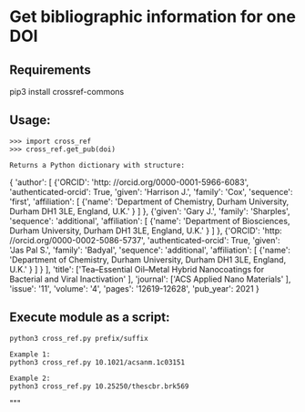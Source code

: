 # Get bibliographic information for one DOI

## Requirements
pip3 install crossref-commons


## Usage:
    >>> import cross_ref
    >>> cross_ref.get_pub(doi)

    Returns a Python dictionary with structure:
{
    'author': [
    {'ORCID': 
            'http: //orcid.org/0000-0001-5966-6083', 
            'authenticated-orcid': True, 
            'given': 'Harrison J.', 
            'family': 'Cox', 
            'sequence': 'first', 
            'affiliation': [
        {'name': 'Department of Chemistry, Durham University, Durham DH1 3LE, England, U.K.'
        }
      ]
    },
    {'given': 'Gary J.', 
            'family': 'Sharples', 
            'sequence': 
            'additional', 
            'affiliation': [
        {'name': 'Department of Biosciences, Durham University, Durham DH1 3LE, England, U.K.'
        }
      ]
    },
    {'ORCID': 
            'http: //orcid.org/0000-0002-5086-5737', 
            'authenticated-orcid': True, 
            'given': 'Jas Pal S.', 
            'family': 'Badyal', 
            'sequence': 'additional', 
            'affiliation': [
        {'name': 'Department of Chemistry, Durham University, Durham DH1 3LE, England, U.K.'
        }
      ]
    }
  ], 
    'title': ['Tea–Essential Oil–Metal Hybrid Nanocoatings for Bacterial and Viral Inactivation'
  ], 
    'journal': ['ACS Applied Nano Materials'
  ], 
    'issue': '11', 
    'volume': '4', 
    'pages': '12619-12628', 
    'pub_year': 2021
}




## Execute module as a script:

    python3 cross_ref.py prefix/suffix

    Example 1:
    python3 cross_ref.py 10.1021/acsanm.1c03151
    
    Example 2:
    python3 cross_ref.py 10.25250/thescbr.brk569
"""




